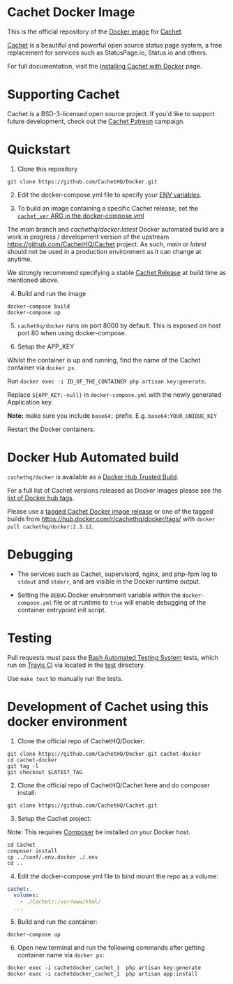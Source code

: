 # Cachet Docker Image

This is the official repository of the [Docker image](https://hub.docker.com/r/cachethq/docker/) for [Cachet](https://github.com/CachetHQ/Cachet).

[Cachet](https://github.com/CachetHQ/Cachet) is a beautiful and powerful open source status page system, a free replacement for services such as StatusPage.io, Status.io and others.

For full documentation, visit the [Installing Cachet with Docker](https://docs.cachethq.io/docs/get-started-with-docker) page.

# Supporting Cachet

Cachet is a BSD-3-licensed open source project. If you'd like to support future development, check out the [Cachet Patreon](https://patreon.com/jbrooksuk) campaign.

# Quickstart

1. Clone this repository

  ```shell
  git clone https://github.com/CachetHQ/Docker.git
  ```

2. Edit the docker-compose.yml file to specify your [ENV variables](/conf/.env.docker).


3. To build an image containing a specific Cachet release, set the [`cachet_ver` ARG in the docker-compose.yml](/docker-compose.yml)

  The *main* branch and *cachethq/docker:latest* Docker automated build are a work in progress / development version of the upstream https://github.com/CachetHQ/Cachet project. As such, *main* or *latest* should not be used in a production environment as it can change at anytime.

  We strongly recommend specifying a stable [Cachet Release](https://github.com/CachetHQ/Cachet/releases) at build time as mentioned above.

4. Build and run the image

  ```shell
  docker-compose build
  docker-compose up
  ```

5. `cachethq/docker`  runs on port 8000 by default. This is exposed on host port 80 when using docker-compose.


6. Setup the APP_KEY

Whilst the container is up and running, find the name of the Cachet container via `docker ps`.

Run `docker exec -i ID_OF_THE_CONTAINER php artisan key:generate`.

Replace `${APP_KEY:-null}` in `docker-compose.yml` with the newly generated Application key.

__Note:__ make sure you include `base64:` prefix. E.g. `base64:YOUR_UNIQUE_KEY`

Restart the Docker containers.


# Docker Hub Automated build

`cachethq/docker` is available as a [Docker Hub Trusted Build](https://hub.docker.com/r/cachethq/docker/).

For a full list of Cachet versions released as Docker images  please see the [list of Docker hub tags](https://hub.docker.com/r/cachethq/docker/tags/).

Please use a [tagged Cachet Docker image release](https://github.com/CachetHQ/Docker/releases) or one of the tagged builds from https://hub.docker.com/r/cachethq/docker/tags/ with `docker pull cachethq/docker:2.3.12`.

# Debugging

* The services such as Cachet, supervisord, nginx, and php-fpm log to `stdout` and `stderr`, and are visible in the Docker runtime output. 

* Setting the `DEBUG` Docker environment variable within the `docker-compose.yml` file or at runtime to `true` will enable debugging of the container entrypoint init script.

# Testing

Pull requests must pass the [Bash Automated Testing System](https://github.com/sstephenson/bats) tests, which run on [Travis CI](https://travis-ci.org/CachetHQ/Docker) via located in the [test](test) directory.

Use `make test` to manually run the tests.


# Development of Cachet using this docker environment

1.  Clone the official repo of CachetHQ/Docker:

  ```shell
  git clone https://github.com/CachetHQ/Docker.git cachet-docker
  cd cachet-docker
  git tag -l
  git checkout $LATEST_TAG
  ```
2. Clone the official repo of CachetHQ/Cachet here and do composer install:

  ```shell
  git clone https://github.com/CachetHQ/Cachet.git
  ```

3. Setup the Cachet project:

Note: This requires [Composer](https://getcomposer.org/) be installed on your Docker host.  

 ```shell
cd Cachet
composer install
cp ../conf/.env.docker ./.env
cd ..
```

4. Edit the docker-compose.yml file to bind mount the repo as a volume:

  ```yaml
 cachet:
    volumes:
      - ./Cachet/:/var/www/html/
    ...  
  ```

5. Build and run the container:

  ```shell
  docker-compose up
  ```

6. Open new terminal and run the following commands after getting container name via `docker ps`:

  ```shell
  docker exec -i cachetdocker_cachet_1  php artisan key:generate
  docker exec -i cachetdocker_cachet_1  php artisan app:install
  ```
